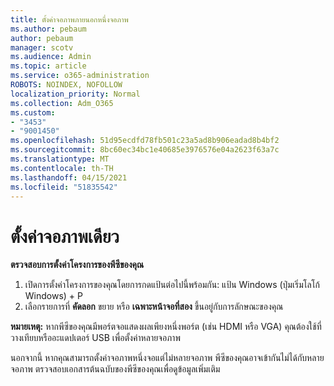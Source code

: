 ```yaml
---
title: ตั้งค่าจอภาพภายนอกหนึ่งจอภาพ
ms.author: pebaum
author: pebaum
manager: scotv
ms.audience: Admin
ms.topic: article
ms.service: o365-administration
ROBOTS: NOINDEX, NOFOLLOW
localization_priority: Normal
ms.collection: Adm_O365
ms.custom:
- "3453"
- "9001450"
ms.openlocfilehash: 51d95ecdfd78fb501c23a5ad8b906eadad8b4bf2
ms.sourcegitcommit: 8bc60ec34bc1e40685e3976576e04a2623f63a7c
ms.translationtype: MT
ms.contentlocale: th-TH
ms.lasthandoff: 04/15/2021
ms.locfileid: "51835542"
---
```

# <a name="set-up-one-monitor"></a>ตั้งค่าจอภาพเดียว

**ตรวจสอบการตั้งค่าโครงการของพีซีของคุณ**

1. เปิดการตั้งค่าโครงการของคุณโดยการกดแป้นต่อไปนี้พร้อมกัน: แป้น Windows (ปุ่มเริ่มโลโก้ Windows) + P
2. เลือกรายการที่ **คัดลอก** ขยาย หรือ **เฉพาะหน้าจอที่สอง** ขึ้นอยู่กับการลักษณะของคุณ

**หมายเหตุ:** หากพีซีของคุณมีพอร์ตจอแสดงผลเพียงหนึ่งพอร์ต (เช่น HDMI หรือ VGA) คุณต้องใช้ที่วางเทียบหรืออะแดปเตอร์ USB เพื่อตั้งค่าหลายจอภาพ

นอกจากนี้ หากคุณสามารถตั้งค่าจอภาพหนึ่งจอแต่ไม่หลายจอภาพ พีซีของคุณอาจเข้ากันไม่ได้กับหลายจอภาพ ตรวจสอบเอกสารต้นฉบับของพีซีของคุณเพื่อดูข้อมูลเพิ่มเติม